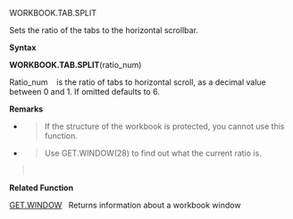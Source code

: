 WORKBOOK.TAB.SPLIT

Sets the ratio of the tabs to the horizontal scrollbar.

**Syntax**

**WORKBOOK.TAB.SPLIT**(ratio\_num)

Ratio\_num    is the ratio of tabs to horizontal scroll, as a decimal
value between 0 and 1. If omitted defaults to 6.

**Remarks**

  - > If the structure of the workbook is protected, you cannot use this
    > function.

  - > Use GET.WINDOW(28) to find out what the current ratio is.

>  

**Related Function**

[GET.WINDOW](GET.WINDOW.md)   Returns information about a workbook window


